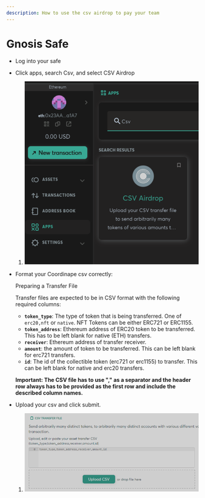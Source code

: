 ```yaml
---
description: How to use the csv airdrop to pay your team
---
```


# Gnosis Safe

* Log into your safe
* Click apps, search Csv, and select CSV Airdrop
  1. ![](<../../../.gitbook/assets/image (12).png>)
*   Format your Coordinape csv correctly:

    Preparing a Transfer File

    Transfer files are expected to be in CSV format with the following required columns:

    * **`token_type`**: The type of token that is being transferred. One of `erc20,nft` or `native`. NFT Tokens can be either ERC721 or ERC1155.
    * **`token_address`**: Ethereum address of ERC20 token to be transferred. This has to be left blank for native (ETH) transfers.
    * **`receiver`**: Ethereum address of transfer receiver.
    * **`amount`**: the amount of token to be transferred. This can be left blank for erc721 transfers.
    * **`id`**: The id of the collectible token (erc721 or erc1155) to transfer. This can be left blank for native and erc20 transfers.

    **Important: The CSV file has to use "," as a separator and the header row always has to be provided as the first row and include the described column names.**
* Upload your csv and click submit.&#x20;
  1. ![](<../../../.gitbook/assets/image (30).png>)
